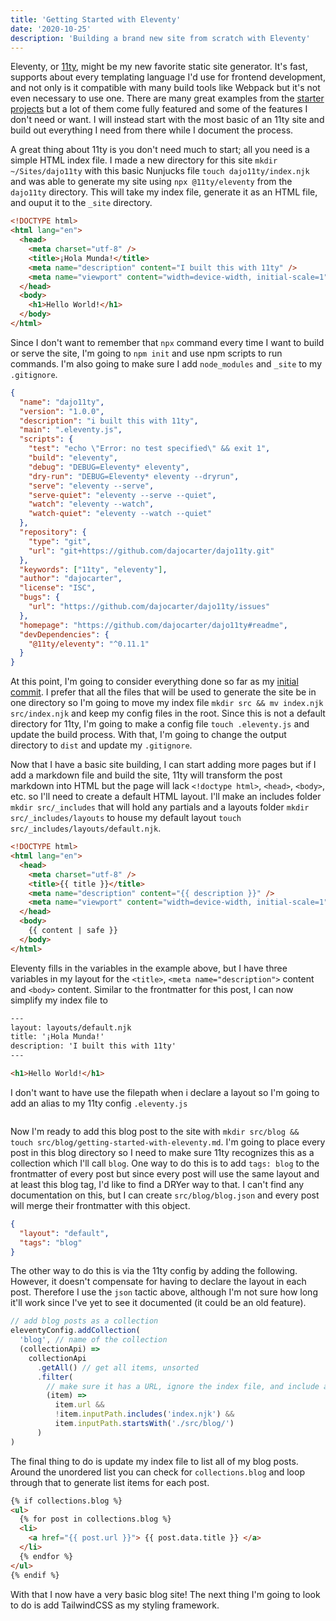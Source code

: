 ```yaml
---
title: 'Getting Started with Eleventy'
date: '2020-10-25'
description: 'Building a brand new site from scratch with Eleventy'
---
```


Eleventy, or [11ty](https://www.11ty.dev/), might be my new favorite static site generator. It's fast, supports about every templating language I'd use for frontend development, and not only is it compatible with many build tools like Webpack but it's not even necessary to use one. There are many great examples from the [starter projects](https://www.11ty.dev/docs/starter/) but a lot of them come fully featured and some of the features I don't need or want. I will instead start with the most basic of an 11ty site and build out everything I need from there while I document the process.

A great thing about 11ty is you don't need much to start; all you need is a simple HTML index file. I made a new directory for this site `mkdir ~/Sites/dajo11ty` with this basic Nunjucks file `touch dajo11ty/index.njk` and was able to generate my site using `npx @11ty/eleventy` from the `dajo11ty` directory. This will take my index file, generate it as an HTML file, and ouput it to the `_site` directory.

```html
<!DOCTYPE html>
<html lang="en">
  <head>
    <meta charset="utf-8" />
    <title>¡Hola Munda!</title>
    <meta name="description" content="I built this with 11ty" />
    <meta name="viewport" content="width=device-width, initial-scale=1" />
  </head>
  <body>
    <h1>Hello World!</h1>
  </body>
</html>
```

Since I don't want to remember that `npx` command every time I want to build or serve the site, I'm going to `npm init` and use npm scripts to run commands. I'm also going to make sure I add `node_modules` and `_site` to my `.gitignore`.

```json
{
  "name": "dajo11ty",
  "version": "1.0.0",
  "description": "i built this with 11ty",
  "main": ".eleventy.js",
  "scripts": {
    "test": "echo \"Error: no test specified\" && exit 1",
    "build": "eleventy",
    "debug": "DEBUG=Eleventy* eleventy",
    "dry-run": "DEBUG=Eleventy* eleventy --dryrun",
    "serve": "eleventy --serve",
    "serve-quiet": "eleventy --serve --quiet",
    "watch": "eleventy --watch",
    "watch-quiet": "eleventy --watch --quiet"
  },
  "repository": {
    "type": "git",
    "url": "git+https://github.com/dajocarter/dajo11ty.git"
  },
  "keywords": ["11ty", "eleventy"],
  "author": "dajocarter",
  "license": "ISC",
  "bugs": {
    "url": "https://github.com/dajocarter/dajo11ty/issues"
  },
  "homepage": "https://github.com/dajocarter/dajo11ty#readme",
  "devDependencies": {
    "@11ty/eleventy": "^0.11.1"
  }
}
```

At this point, I'm going to consider everything done so far as my [initial commit](https://github.com/dajocarter/dajo11ty/commit/9868746141a905d7b9e6793031add3079bf6a761). I prefer that all the files that will be used to generate the site be in one directory so I'm going to move my index file `mkdir src && mv index.njk src/index.njk` and keep my config files in the root. Since this is not a default directory for 11ty, I'm going to make a config file `touch .eleventy.js` and update the build process. With that, I'm going to change the output directory to `dist` and update my `.gitignore`.

Now that I have a basic site building, I can start adding more pages but if I add a markdown file and build the site, 11ty will transform the post markdown into HTML but the page will lack `<!doctype html>`, `<head>`, `<body>`, etc. so I'll need to create a default HTML layout. I'll make an includes folder `mkdir src/_includes` that will hold any partials and a layouts folder `mkdir src/_includes/layouts` to house my default layout `touch src/_includes/layouts/default.njk`.

```html
<!DOCTYPE html>
<html lang="en">
  <head>
    <meta charset="utf-8" />
    <title>{{ title }}</title>
    <meta name="description" content="{{ description }}" />
    <meta name="viewport" content="width=device-width, initial-scale=1" />
  </head>
  <body>
    {{ content | safe }}
  </body>
</html>
```

Eleventy fills in the variables in the example above, but I have three variables in my layout for the `<title>`, `<meta name="description">` content and `<body>` content. Similar to the frontmatter for this post, I can now simplify my index file to

```html
---
layout: layouts/default.njk
title: '¡Hola Munda!'
description: 'I built this with 11ty'
---

<h1>Hello World!</h1>
```

I don't want to have use the filepath when i declare a layout so I'm going to add an alias to my 11ty config `.eleventy.js`

```js

```

Now I'm ready to add this blog post to the site with `mkdir src/blog && touch src/blog/getting-started-with-eleventy.md`. I'm going to place every post in this blog directory so I need to make sure 11ty recognizes this as a collection which I'll call `blog`. One way to do this is to add `tags: blog` to the frontmatter of every post but since every post will use the same layout and at least this blog tag, I'd like to find a DRYer way to that. I can't find any documentation on this, but I can create `src/blog/blog.json` and every post will merge their frontmatter with this object.

```json
{
  "layout": "default",
  "tags": "blog"
}
```

The other way to do this is via the 11ty config by adding the following. However, it doesn't compensate for having to declare the layout in each post. Therefore I use the `json` tactic above, although I'm not sure how long it'll work since I've yet to see it documented (it could be an old feature).

```js
// add blog posts as a collection
eleventyConfig.addCollection(
  'blog', // name of the collection
  (collectionApi) =>
    collectionApi
      .getAll() // get all items, unsorted
      .filter(
        // make sure it has a URL, ignore the index file, and include anything in src/blog/
        (item) =>
          item.url &&
          !item.inputPath.includes('index.njk') &&
          item.inputPath.startsWith('./src/blog/')
      )
)
```

The final thing to do is update my index file to list all of my blog posts. Around the unordered list you can check for `collections.blog` and loop through that to generate list items for each post.

```html
{% if collections.blog %}
<ul>
  {% for post in collections.blog %}
  <li>
    <a href="{{ post.url }}"> {{ post.data.title }} </a>
  </li>
  {% endfor %}
</ul>
{% endif %}
```

With that I now have a very basic blog site! The next thing I'm going to look to do is add TailwindCSS as my styling framework.
